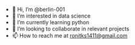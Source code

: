 - 👋 Hi, I’m @berlin-001
- 👀 I’m interested in data science
- 🌱 I’m currently learning python  
- 💞️ I’m looking to collaborate in relevant projects
- 📫 How to reach me at ronitks1411@gmail.com

<!---
berlin-001/berlin-001 is a ✨ special ✨ repository because its `README.md` (this file) appears on your GitHub profile.
You can click the Preview link to take a look at your changes.
--->
